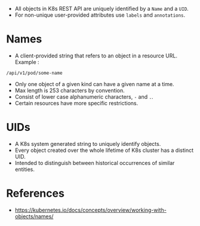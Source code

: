 * All objects in K8s REST API are uniquely identified by a `Name` and a `UID`.
* For non-unique user-provided attributes use `labels` and `annotations`.
# Names
* A client-provided string that refers to an object in a resource URL. Example :
```
/api/v1/pod/some-name
```
* Only one object of a given kind can have a given name at a time.
* Max length is 253 characters by convention.
* Consist of lower case alphanumeric characters, `-` and `.`.
* Certain resources have more specific restrictions.
# UIDs
* A K8s system generated string to uniquely identify objects.
* Every object created over the whole lifetime of K8s cluster has a distinct UID.
* Intended to distinguish between historical occurrences of similar entities.
# References
* https://kubernetes.io/docs/concepts/overview/working-with-objects/names/

